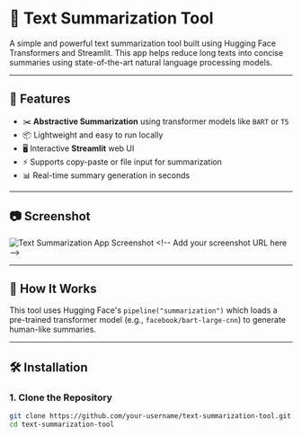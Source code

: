# 📝 Text Summarization Tool

A simple and powerful text summarization tool built using Hugging Face Transformers and Streamlit. This app helps reduce long texts into concise summaries using state-of-the-art natural language processing models.

---

## 🚀 Features

- ✂️ **Abstractive Summarization** using transformer models like `BART` or `T5`
- 📦 Lightweight and easy to run locally
- 🖥️ Interactive **Streamlit** web UI
- ⚡ Supports copy-paste or file input for summarization
- 📊 Real-time summary generation in seconds

---

## 📷 Screenshot

![Text Summarization App Screenshot]([https://user-images.githubusercontent.com/your-username/your-image.png](https://miro.medium.com/v2/resize:fit:1400/1*meinwsDH0BbxMnj1iPvzNw.png)) <!-- Add your screenshot URL here -->

---

## 🧠 How It Works

This tool uses Hugging Face's `pipeline("summarization")` which loads a pre-trained transformer model (e.g., `facebook/bart-large-cnn`) to generate human-like summaries.

---

## 🛠️ Installation

### 1. Clone the Repository

```bash
git clone https://github.com/your-username/text-summarization-tool.git
cd text-summarization-tool
